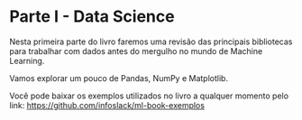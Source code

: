 # Parte I - Data Science

Nesta primeira parte do livro faremos uma revisão das principais bibliotecas para trabalhar com dados antes do mergulho no mundo de Machine Learning.

Vamos explorar um pouco de Pandas, NumPy e Matplotlib.

Você pode baixar os exemplos utilizados no livro a qualquer momento pelo link: https://github.com/infoslack/ml-book-exemplos

